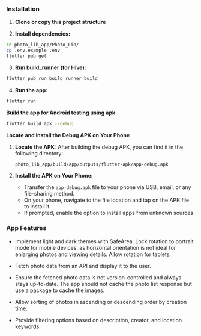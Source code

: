 ### Installation

1. **Clone or copy this project structure**

2. **Install dependencies:**
```bash
cd photo_lib_app/Photo_Lib/  
cp .env.example .env
flutter pub get
```

3. **Run build_runner (for Hive):**
```bash
flutter pub run build_runner build
```

4. **Run the app:**
```bash
flutter run
```

**Build the app for Android testing using apk**
```bash
flutter build apk --debug
```
**Locate and Install the Debug APK on Your Phone**

1. **Locate the APK:**
    After building the debug APK, you can find it in the following directory:
    ```
    photo_lib_app/build/app/outputs/flutter-apk/app-debug.apk
    ```

2. **Install the APK on Your Phone:**
    - Transfer the `app-debug.apk` file to your phone via USB, email, or any file-sharing method.
    - On your phone, navigate to the file location and tap on the APK file to install it.
    - If prompted, enable the option to install apps from unknown sources.

### App Features

- Implement light and dark themes with SafeArea. Lock rotation to portrait mode for mobile devices, as horizontal orientation is not ideal for enlarging photos and viewing details. Allow rotation for tablets.

- Fetch photo data from an API and display it to the user.

- Ensure the fetched photo data is not version-controlled and always stays up-to-date. The app should not cache the photo list response but use a package to cache the images.

- Allow sorting of photos in ascending or descending order by creation time.

- Provide filtering options based on description, creator, and location keywords.
